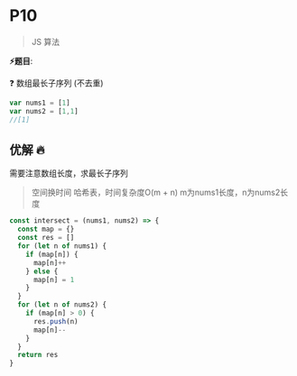 # P10

> JS 算法

**⚡题目**:

❓ 数组最长子序列 (不去重)

```js
var nums1 = [1]
var nums2 = [1,1]
//[1]
```

## 优解 🔥

需要注意数组长度，求最长子序列

> 空间换时间 哈希表，时间复杂度O(m + n) m为nums1长度，n为nums2长度

```js
const intersect = (nums1, nums2) => {
  const map = {}
  const res = []
  for (let n of nums1) {
    if (map[n]) {
      map[n]++
    } else {
      map[n] = 1
    }
  }
  for (let n of nums2) {
    if (map[n] > 0) {
      res.push(n)
      map[n]--
    }
  }
  return res
}
```
